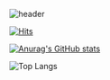<!--
**b0m313/b0m313** is a ✨ _special_ ✨ repository because its `README.md` (this file) appears on your GitHub profile.

Here are some ideas to get you started:

- 🔭 I’m currently working on ...
- 🌱 I’m currently learning ...
- 👯 I’m looking to collaborate on ...
- 🤔 I’m looking for help with ...
- 💬 Ask me about ...
- 📫 How to reach me: ...
- 😄 Pronouns: ...
- ⚡ Fun fact: ...
-->

![header](https://capsule-render.vercel.app/api?type=slice&color=gradient&height=300&section=header&text=b0m313&fontSize=90)

[![Hits](https://hits.seeyoufarm.com/api/count/incr/badge.svg?url=https%3A%2F%2Fgithub.com%2Fb0m313&count_bg=%23B3D39A&title_bg=%23264418&icon=&icon_color=%23E7E7E7&title=%F0%9F%8C%B1&edge_flat=false)](https://hits.seeyoufarm.com)

[![Anurag's GitHub stats](https://github-readme-stats.vercel.app/api?username=b0m313&show_icons=true&theme=vue-dark&count_private=true)](https://github.com/b0m313/github-readme-stats)

![Top Langs](https://github-readme-stats.vercel.app/api/top-langs/?username=b0m313&langs_count=8&layout=compat&theme=vue-dark)

